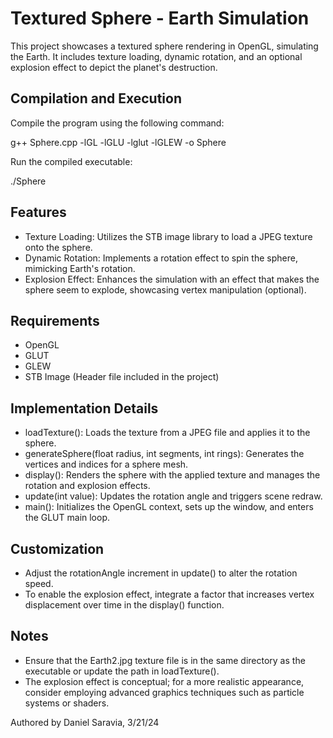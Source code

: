 # Textured Sphere - Earth Simulation

This project showcases a textured sphere rendering in OpenGL, simulating the Earth. It includes texture loading, dynamic rotation, and an optional explosion effect to depict the planet's destruction.

## Compilation and Execution

Compile the program using the following command:

g++ Sphere.cpp -lGL -lGLU -lglut -lGLEW -o Sphere

Run the compiled executable:

./Sphere

## Features

- Texture Loading: Utilizes the STB image library to load a JPEG texture onto the sphere.
- Dynamic Rotation: Implements a rotation effect to spin the sphere, mimicking Earth's rotation.
- Explosion Effect: Enhances the simulation with an effect that makes the sphere seem to explode, showcasing vertex manipulation (optional).

## Requirements

- OpenGL
- GLUT
- GLEW
- STB Image (Header file included in the project)

## Implementation Details

- loadTexture(): Loads the texture from a JPEG file and applies it to the sphere.
- generateSphere(float radius, int segments, int rings): Generates the vertices and indices for a sphere mesh.
- display(): Renders the sphere with the applied texture and manages the rotation and explosion effects.
- update(int value): Updates the rotation angle and triggers scene redraw.
- main(): Initializes the OpenGL context, sets up the window, and enters the GLUT main loop.

## Customization

- Adjust the rotationAngle increment in update() to alter the rotation speed.
- To enable the explosion effect, integrate a factor that increases vertex displacement over time in the display() function.

## Notes

- Ensure that the Earth2.jpg texture file is in the same directory as the executable or update the path in loadTexture().
- The explosion effect is conceptual; for a more realistic appearance, consider employing advanced graphics techniques such as particle systems or shaders.

Authored by Daniel Saravia, 3/21/24


